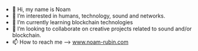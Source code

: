 - 👋 Hi, my name is Noam
- 👀 I’m interested in humans, technology, sound and networks.
- 🌱 I’m currently learning blockchain technologies
- 💞️ I’m looking to collaborate on creative projects related to sound and/or blockchain.
- 📫 How to reach me --> www.noam-rubin.com 

<!---
noamrubin22/noamrubin22 is a ✨ special ✨ repository because its `README.md` (this file) appears on your GitHub profile.
You can click the Preview link to take a look at your changes.
--->
